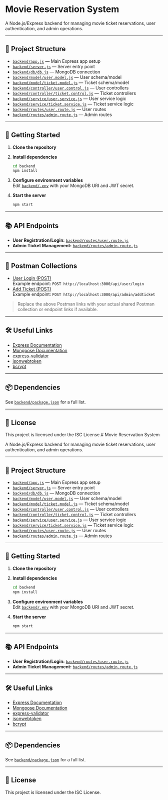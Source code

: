 # Movie Reservation System

A Node.js/Express backend for managing movie ticket reservations, user authentication, and admin operations.

---

## 📁 Project Structure

- [`backend/app.js`](backend/app.js) — Main Express app setup
- [`backend/server.js`](backend/server.js) — Server entry point
- [`backend/db/db.js`](backend/db/db.js) — MongoDB connection
- [`backend/model/user.model.js`](backend/model/user.model.js) — User schema/model
- [`backend/model/ticket.model.js`](backend/model/ticket.model.js) — Ticket schema/model
- [`backend/controller/user.control.js`](backend/controller/user.control.js) — User controllers
- [`backend/controller/ticket.control.js`](backend/controller/ticket.control.js) — Ticket controllers
- [`backend/service/user.service.js`](backend/service/user.service.js) — User service logic
- [`backend/service/ticket.service.js`](backend/service/ticket.service.js) — Ticket service logic
- [`backend/routes/user.route.js`](backend/routes/user.route.js) — User routes
- [`backend/routes/admin.route.js`](backend/routes/admin.route.js) — Admin routes

---

## 🚀 Getting Started

1. **Clone the repository**
2. **Install dependencies**
   ```bash
   cd backend
   npm install
   ```
3. **Configure environment variables**  
   Edit [`backend/.env`](backend/.env) with your MongoDB URI and JWT secret.

4. **Start the server**
   ```bash
   npm start
   ```

---

## 📚 API Endpoints

- **User Registration/Login:** [`backend/routes/user.route.js`](backend/routes/user.route.js)
- **Admin Ticket Management:** [`backend/routes/admin.route.js`](backend/routes/admin.route.js)

---

## 🧪 Postman Collections

- [User Login (POST)](https://www.postman.com/collections/your-user-login-endpoint)  
  Example endpoint: `POST http://localhost:3000/api/user/login`
- [Add Ticket (POST)](https://www.postman.com/collections/your-add-ticket-endpoint)  
  Example endpoint: `POST http://localhost:3000/api/admin/addticket`

> Replace the above Postman links with your actual shared Postman collection or endpoint links if available.

---

## 🛠️ Useful Links

- [Express Documentation](https://expressjs.com/)
- [Mongoose Documentation](https://mongoosejs.com/)
- [express-validator](https://express-validator.github.io/docs/)
- [jsonwebtoken](https://github.com/auth0/node-jsonwebtoken)
- [bcrypt](https://github.com/kelektiv/node.bcrypt.js)

---

## 📦 Dependencies

See [`backend/package.json`](backend/package.json) for a full list.

---

## 📝 License

This project is licensed under the ISC License.# Movie Reservation System

A Node.js/Express backend for managing movie ticket reservations, user authentication, and admin operations.

---

## 📁 Project Structure

- [`backend/app.js`](backend/app.js) — Main Express app setup
- [`backend/server.js`](backend/server.js) — Server entry point
- [`backend/db/db.js`](backend/db/db.js) — MongoDB connection
- [`backend/model/user.model.js`](backend/model/user.model.js) — User schema/model
- [`backend/model/ticket.model.js`](backend/model/ticket.model.js) — Ticket schema/model
- [`backend/controller/user.control.js`](backend/controller/user.control.js) — User controllers
- [`backend/controller/ticket.control.js`](backend/controller/ticket.control.js) — Ticket controllers
- [`backend/service/user.service.js`](backend/service/user.service.js) — User service logic
- [`backend/service/ticket.service.js`](backend/service/ticket.service.js) — Ticket service logic
- [`backend/routes/user.route.js`](backend/routes/user.route.js) — User routes
- [`backend/routes/admin.route.js`](backend/routes/admin.route.js) — Admin routes

---

## 🚀 Getting Started

1. **Clone the repository**
2. **Install dependencies**
   ```bash
   cd backend
   npm install
   ```
3. **Configure environment variables**  
   Edit [`backend/.env`](backend/.env) with your MongoDB URI and JWT secret.

4. **Start the server**
   ```bash
   npm start
   ```

---

## 📚 API Endpoints

- **User Registration/Login:** [`backend/routes/user.route.js`](backend/routes/user.route.js)
- **Admin Ticket Management:** [`backend/routes/admin.route.js`](backend/routes/admin.route.js)

---

## 🛠️ Useful Links

- [Express Documentation](https://expressjs.com/)
- [Mongoose Documentation](https://mongoosejs.com/)
- [express-validator](https://express-validator.github.io/docs/)
- [jsonwebtoken](https://github.com/auth0/node-jsonwebtoken)
- [bcrypt](https://github.com/kelektiv/node.bcrypt.js)

---

## 📦 Dependencies

See [`backend/package.json`](backend/package.json) for a full list.

---

## 📝 License

This project is licensed under the ISC License.